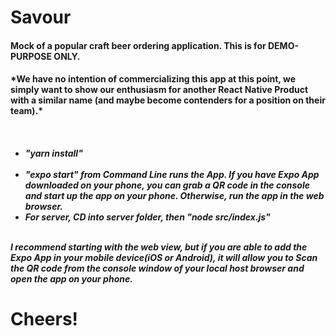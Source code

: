 <h1>Savour</h1>
<h4>Mock of a popular craft beer ordering application. This is for DEMO-PURPOSE ONLY.</h4> 
<h4>*We have no intention of commercializing this app at this point, we simply want to show our enthusiasm for another React Native Product with a similar name (and maybe become contenders for a position on their team).*<h4>
<h5>
<br>
<ul>

<li>
"yarn install" 
 </li>
<br>
<li>
"expo start" from Command Line runs the App.  If you have Expo App downloaded on your phone, you can grab a QR code in the console and start up the app on your phone.  Otherwise, run the app in the web browser.  
 </li>
 <li>
For server, CD into server folder, then "node src/index.js"
</li>
</ul>
<br>
  <span>
I recommend starting with the web view, but if you are able to add the Expo App in your mobile device(iOS or Android), it will allow you to Scan the QR code from the console window of your local host browser and open the app on your phone. 
  </span>
<br>
 </h5>
<h1>Cheers!</h1>
